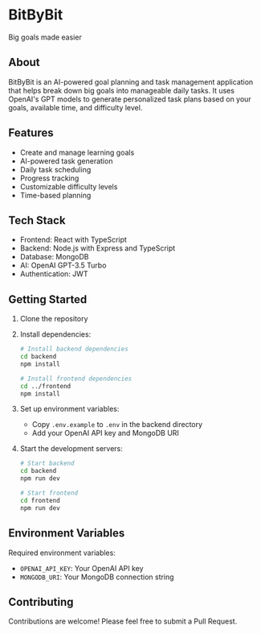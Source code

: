 # BitByBit

Big goals made easier

## About

BitByBit is an AI-powered goal planning and task management application that helps break down big goals into manageable daily tasks. It uses OpenAI's GPT models to generate personalized task plans based on your goals, available time, and difficulty level.

## Features

- Create and manage learning goals
- AI-powered task generation
- Daily task scheduling
- Progress tracking
- Customizable difficulty levels
- Time-based planning

## Tech Stack

- Frontend: React with TypeScript
- Backend: Node.js with Express and TypeScript
- Database: MongoDB
- AI: OpenAI GPT-3.5 Turbo
- Authentication: JWT

## Getting Started

1. Clone the repository
2. Install dependencies:
   ```bash
   # Install backend dependencies
   cd backend
   npm install

   # Install frontend dependencies
   cd ../frontend
   npm install
   ```

3. Set up environment variables:
   - Copy `.env.example` to `.env` in the backend directory
   - Add your OpenAI API key and MongoDB URI

4. Start the development servers:
   ```bash
   # Start backend
   cd backend
   npm run dev

   # Start frontend
   cd frontend
   npm run dev
   ```

## Environment Variables

Required environment variables:
- `OPENAI_API_KEY`: Your OpenAI API key
- `MONGODB_URI`: Your MongoDB connection string

## Contributing

Contributions are welcome! Please feel free to submit a Pull Request.
